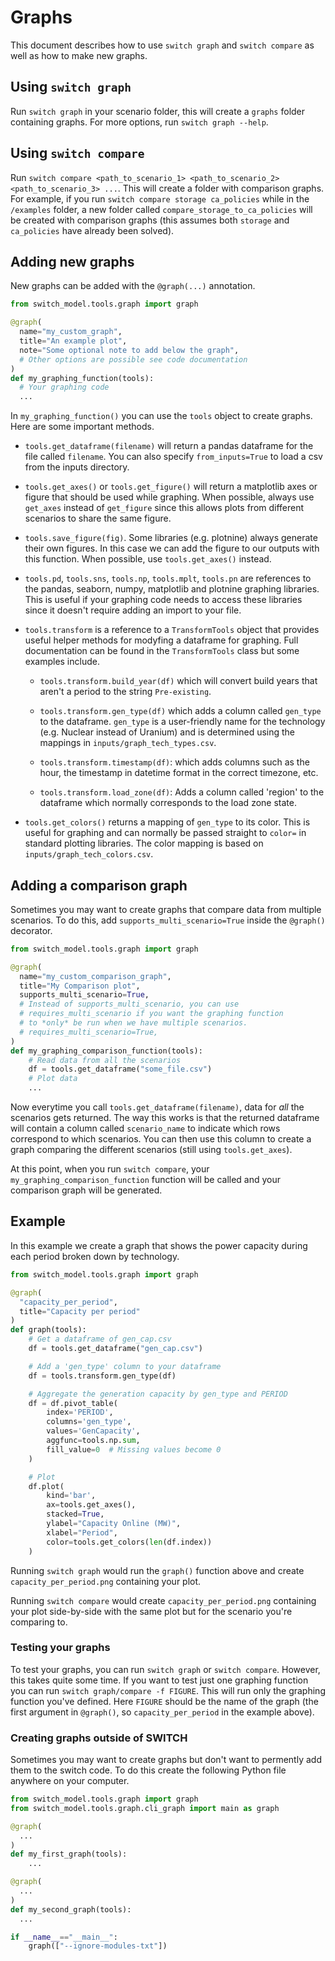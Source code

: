 # Graphs

This document describes how to use `switch graph` and `switch compare` as well as 
how to make new graphs.

## Using `switch graph`

Run `switch graph` in your scenario folder, this will create a `graphs` folder containing
graphs. For more options, run `switch graph --help`.

## Using `switch compare`

Run `switch compare <path_to_scenario_1> <path_to_scenario_2> <path_to_scenario_3> ...`. This will create a folder with
comparison graphs. For example, if you run
`switch compare storage ca_policies` while in the `/examples` folder, a new folder
called `compare_storage_to_ca_policies` will be created with comparison graphs (this assumes both `storage`
and `ca_policies` have already been solved).

## Adding new graphs

New graphs can be added with the `@graph(...)` annotation.
```python
from switch_model.tools.graph import graph

@graph(
  name="my_custom_graph",
  title="An example plot",
  note="Some optional note to add below the graph",
  # Other options are possible see code documentation
)
def my_graphing_function(tools):
  # Your graphing code
  ...
```

In `my_graphing_function()` you can use the `tools` object to create graphs. Here are some important methods.

- `tools.get_dataframe(filename)` will return a pandas dataframe for the file called `filename`. You can also
  specify `from_inputs=True` to load a csv from the inputs directory.
  
- `tools.get_axes()` or `tools.get_figure()` will return a matplotlib axes or figure
  that should be used while graphing. When possible, always use `get_axes` instead of `get_figure` since
  this allows plots from different scenarios to share the same figure.
  
- `tools.save_figure(fig)`. Some libraries (e.g. plotnine) 
  always generate their own figures. In this case we can add the figure
  to our outputs with this function. When possible, use `tools.get_axes()` instead.

- `tools.pd`, `tools.sns`, `tools.np`, `tools.mplt`, `tools.pn` are references to the pandas, seaborn, numpy, matplotlib
  and plotnine graphing libraries. This is useful if your graphing code needs to access these libraries since it doesn't require adding an
  import to your file.

- `tools.transform` is a reference to a `TransformTools` object that provides
  useful helper methods for modyfing a dataframe for graphing. Full documentation
  can be found in the `TransformTools` class but some examples include.
  
  - `tools.transform.build_year(df)` which will convert build years that aren't
  a period to the string `Pre-existing`.
    
  - `tools.transform.gen_type(df)` which adds a column called `gen_type` to the dataframe. 
    `gen_type` is a user-friendly name for the technology (e.g. Nuclear instead of
  Uranium) and is determined using the mappings in `inputs/graph_tech_types.csv`.
    
  - `tools.transform.timestamp(df)`: which adds columns such as the hour, the timestamp in datetime format
  in the correct timezone, etc.
    
  - `tools.transform.load_zone(df)`: Adds a column called 'region' to the dataframe which
  normally corresponds to the load zone state.
    
- `tools.get_colors()` returns a mapping of `gen_type` to its color. This is useful for graphing and can normally be
  passed straight to `color=` in standard plotting libraries. The color mapping is based on `inputs/graph_tech_colors.csv`.

## Adding a comparison graph

Sometimes you may want to create graphs that compare data from multiple scenarios.
To do this, add `supports_multi_scenario=True` inside the `@graph()` decorator.

```python
from switch_model.tools.graph import graph

@graph(
  name="my_custom_comparison_graph",
  title="My Comparison plot",
  supports_multi_scenario=True,
  # Instead of supports_multi_scenario, you can use
  # requires_multi_scenario if you want the graphing function
  # to *only* be run when we have multiple scenarios.
  # requires_multi_scenario=True,
)
def my_graphing_comparison_function(tools):
    # Read data from all the scenarios
    df = tools.get_dataframe("some_file.csv")
    # Plot data
    ...
```

Now everytime you call `tools.get_dataframe(filename)`, data for *all* the scenarios
gets returned. The way this works is that the 
returned dataframe will contain a column called `scenario_name` 
to indicate which rows correspond to which scenarios. 
You can then use this column to create a graph comparing the different scenarios (still
using `tools.get_axes`).

At this point, when you run `switch compare`, your `my_graphing_comparison_function` function will be called and your comparison graph
will be generated.

## Example

In this example we create a graph that shows the power capacity during each period broken down by technology.

```python
from switch_model.tools.graph import graph

@graph(
  "capacity_per_period",
  title="Capacity per period"
)
def graph(tools):
    # Get a dataframe of gen_cap.csv
    df = tools.get_dataframe("gen_cap.csv")

    # Add a 'gen_type' column to your dataframe
    df = tools.transform.gen_type(df)

    # Aggregate the generation capacity by gen_type and PERIOD
    df = df.pivot_table(
        index='PERIOD',
        columns='gen_type',
        values='GenCapacity',
        aggfunc=tools.np.sum,
        fill_value=0  # Missing values become 0
    )

    # Plot
    df.plot(
        kind='bar',
        ax=tools.get_axes(),
        stacked=True,
        ylabel="Capacity Online (MW)",
        xlabel="Period",
        color=tools.get_colors(len(df.index))
    )
```

Running `switch graph` would run the `graph()` function above and create 
`capacity_per_period.png` containing your plot.

Running `switch compare` would create `capacity_per_period.png` containing
your plot side-by-side with the same plot but for the scenario you're comparing to.

### Testing your graphs

To test your graphs, you can run `switch graph` or `switch compare`. However,
this takes quite some time. If you want to test just one graphing function
you can run `switch graph/compare -f FIGURE`. This will run only the graphing function
you've defined. Here `FIGURE` should be the name of the graph (the first
argument in `@graph()`, so `capacity_per_period` in the example above).

### Creating graphs outside of SWITCH

Sometimes you may want to create graphs but don't want to permently add
them to the switch code. To do this create the following Python file anywhere
on your computer.

```python
from switch_model.tools.graph import graph
from switch_model.tools.graph.cli_graph import main as graph

@graph(
  ...
)
def my_first_graph(tools):
    ...

@graph(
  ...
)
def my_second_graph(tools):
  ...

if __name__=="__main__":
    graph(["--ignore-modules-txt"])
```

